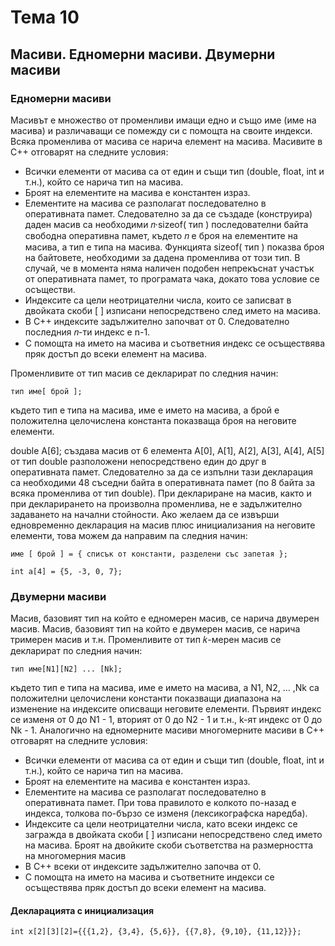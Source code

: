 # Тема 10
## Масиви. Едномерни масиви. Двумерни масиви

### Едномерни масиви
Масивът е множество от променливи имащи едно и също име (име на масива) и различаващи се помежду си с помощта на своите индекси. Всяка променлива от масива се нарича елемент на масива. Масивите в С++ отговарят на следните условия:
+ Всички елементи от масива са от един и същи тип (double, float, int и т.н.), който се нарича тип на масива.
+ Броят на елементите на масива е константен израз.
+ Елементите на масива се разполагат последователно в оперативната памет. Следователно за да се създаде (конструира) даден масив са необходими 𝑛·sizeof( тип ) последователни байта свободна оперативна памет, където 𝑛 е броя на елементите на масива, а тип е типа на масива. Функцията sizeof( тип ) показва броя на байтовете, необходими за дадена променлива от този тип. В случай, че в момента няма наличен подобен непрекъснат участък от оперативната памет, то програмата чака, докато това условие се осъществи.
+ Индексите са цели неотрицателни числа, които се записват в двойката скоби [ ] изписани непосредствено след името на масива.
+ В С++ индексите задължително започват от 0. Следователно последния 𝑛-ти индекс е n-1.
+ С помощта на името на масива и съответния индекс се осъществява пряк достъп до всеки елемент на масива.

Променливите от тип масив се декларират по следния начин:
````
тип име[ брой ];

````
където тип е типа на масива, име е името на масива, а брой е положителна целочислена константа показваща броя на неговите елементи.


double A[6];
създава масив от 6 елемента A[0], A[1], A[2], A[3], A[4], A[5] от тип double разположени непосредствено един до друг в оперативната памет. Следователно за да се изпълни тази декларация са необходими 48 съседни байта в оперативната памет (по 8 байта за всяка променлива от тип double).
При деклариране на масив, както и при декларирането на произволна променлива, не е задължително задаването на начални стойности.
Ако желаем да се извърши едновременно декларация на масив плюс инициализания на неговите елементи, това можем да направим па следния начин:
````
име [ брой ] = { списък от константи, разделени със запетая };

int a[4] = {5, -3, 0, 7};

````
### Двумерни масиви

Масив, базовият тип на който е едномерен масив, се нарича двумерен масив. Масив, базовият тип на който е двумерен масив, се нарича тримерен масив и т.н.
Променливите от тип 𝑘-мерен масив се декларират по следния начин:
````
тип име[N1][N2] ... [Nk];
````
където тип е типа на масива, име е името на масива, а N1, N2, ... ,Nk са положителни целочислени константи показващи диапазона на изменение на индексите описващи неговите елементи. Първият индекс се изменя от 0 до N1 - 1, вторият от 0 до N2 - 1 и т.н., k-ят индекс от 0 до Nk - 1.
Аналогично на едномерните масиви многомерните масиви в С++ отговарят на следните условия:
+ Всички елементи от масива са от един и същи тип (double, float, int и т.н.), който се нарича тип на масива.
+ Броят на елементите на масива е константен израз.
+ Елементите на масива се разполагат последователно в оперативната памет. При това правилото е колкото по-назад е индекса, толкова по-бързо се изменя (лексикографска наредба).
+ Индексите са цели неотрицателни числа, като всеки индекс се загражда в двойката скоби [ ] изписани непосредствено след
името на масива. Броят на двойките скоби съответства на размерността на многомерния масив
+ В С++ всеки от индексите задължително започва от 0.
+ С помощта на името на масива и съответните индекси се осъществява пряк достъп до всеки елемент на масива.

#### Декларацията с инициализация
````
int x[2][3][2]={{{1,2}, {3,4}, {5,6}}, {{7,8}, {9,10}, {11,12}}};
````
